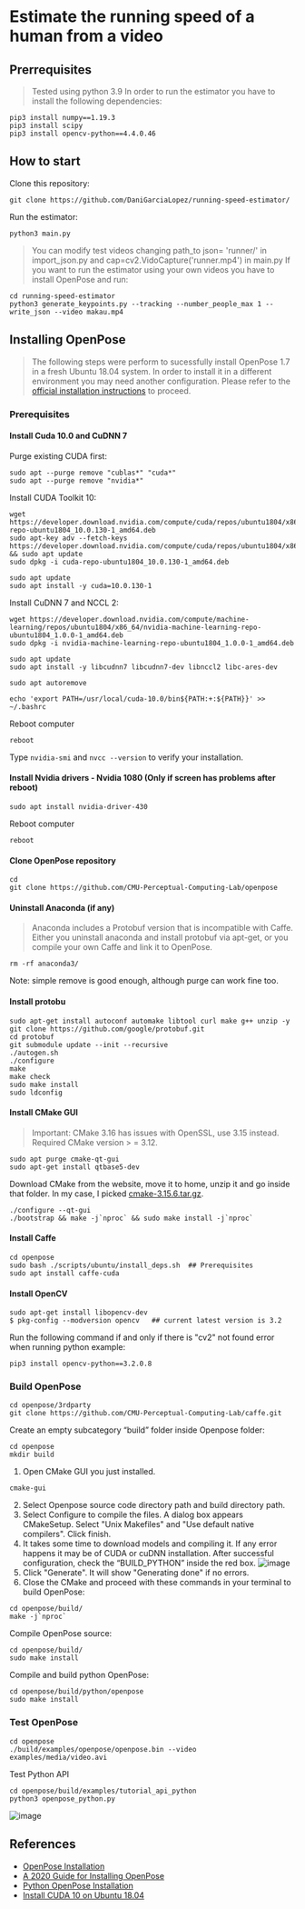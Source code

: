 # Estimate the running speed of a human from a video
## Prerrequisites
> Tested using python 3.9
In order to run the estimator you have to install the following dependencies:
```
pip3 install numpy==1.19.3
pip3 install scipy
pip3 install opencv-python==4.4.0.46
```
## How to start
Clone this repository:
```
git clone https://github.com/DaniGarciaLopez/running-speed-estimator/
```
Run the estimator:
```
python3 main.py
```
> You can modify test videos changing path_to json= 'runner/' in import_json.py and cap=cv2.VidoCapture('runner.mp4') in main.py
If you want to run the estimator using your own videos you have to install OpenPose and run:
```
cd running-speed-estimator
python3 generate_keypoints.py --tracking --number_people_max 1 --write_json --video makau.mp4
```
## Installing OpenPose
> The following steps were perform to sucessfully install OpenPose 1.7 in a fresh Ubuntu 18.04 system. In order to install it in a different environment you may need another configuration. Please refer to the [official installation instructions](https://github.com/CMU-Perceptual-Computing-Lab/openpose/blob/master/doc/installation/README.md) to proceed.
### Prerequisites
#### Install Cuda 10.0 and CuDNN 7
Purge existing CUDA first:
```
sudo apt --purge remove "cublas*" "cuda*"
sudo apt --purge remove "nvidia*"
```
Install CUDA Toolkit 10:
```
wget https://developer.download.nvidia.com/compute/cuda/repos/ubuntu1804/x86_64/cuda-repo-ubuntu1804_10.0.130-1_amd64.deb
sudo apt-key adv --fetch-keys https://developer.download.nvidia.com/compute/cuda/repos/ubuntu1804/x86_64/7fa2af80.pub && sudo apt update
sudo dpkg -i cuda-repo-ubuntu1804_10.0.130-1_amd64.deb

sudo apt update
sudo apt install -y cuda=10.0.130-1
```
Install CuDNN 7 and NCCL 2:
```
wget https://developer.download.nvidia.com/compute/machine-learning/repos/ubuntu1804/x86_64/nvidia-machine-learning-repo-ubuntu1804_1.0.0-1_amd64.deb
sudo dpkg -i nvidia-machine-learning-repo-ubuntu1804_1.0.0-1_amd64.deb

sudo apt update
sudo apt install -y libcudnn7 libcudnn7-dev libnccl2 libc-ares-dev

sudo apt autoremove
```
```
echo 'export PATH=/usr/local/cuda-10.0/bin${PATH:+:${PATH}}' >> ~/.bashrc
```
Reboot computer
```
reboot
```
Type `nvidia-smi` and `nvcc --version` to verify your installation.

#### Install Nvidia drivers - Nvidia 1080 (**Only if screen has problems after reboot**)
```
sudo apt install nvidia-driver-430
```
Reboot computer
```
reboot
```
#### Clone OpenPose repository
```
cd
git clone https://github.com/CMU-Perceptual-Computing-Lab/openpose
```
#### Uninstall Anaconda (if any)
> Anaconda includes a Protobuf version that is incompatible with Caffe. Either you uninstall anaconda and install protobuf via apt-get, or you compile your own Caffe and link it to OpenPose.
```
rm -rf anaconda3/
```
Note: simple remove is good enough, although purge can work fine too.
#### Install protobu
```
sudo apt-get install autoconf automake libtool curl make g++ unzip -y
git clone https://github.com/google/protobuf.git
cd protobuf
git submodule update --init --recursive
./autogen.sh
./configure
make
make check
sudo make install
sudo ldconfig
```
#### Install CMake GUI
> Important: CMake 3.16 has issues with OpenSSL, use 3.15 instead. Required CMake version > = 3.12.
```
sudo apt purge cmake-qt-gui
sudo apt-get install qtbase5-dev
```
Download CMake from the website, move it to home, unzip it and go inside that folder. In my case, I picked [cmake-3.15.6.tar.gz](https://github.com/Kitware/CMake/releases/download/v3.15.6/cmake-3.15.6.tar.gz).
```
./configure --qt-gui
./bootstrap && make -j`nproc` && sudo make install -j`nproc`
```
#### Install Caffe
```
cd openpose
sudo bash ./scripts/ubuntu/install_deps.sh  ## Prerequisites
sudo apt install caffe-cuda
```
#### Install OpenCV
```
sudo apt-get install libopencv-dev
$ pkg-config --modversion opencv   ## current latest version is 3.2
```
Run the following command if and only if there is "cv2" not found error when running python example:
```
pip3 install opencv-python==3.2.0.8

```
### Build OpenPose
```
cd openpose/3rdparty
git clone https://github.com/CMU-Perceptual-Computing-Lab/caffe.git
```
Create an empty subcategory “build” folder inside Openpose folder:
```
cd openpose
mkdir build
```
1) Open CMake GUI you just installed.
```
cmake-gui
```
2) Select Openpose source code directory path and build directory path.
3) Select Configure to compile the files. A dialog box appears CMakeSetup. Select "Unix Makefiles" and "Use default native compilers". Click finish.
4) It takes some time to download models and compiling it. If any error happens it may be of CUDA or cuDNN installation. After successful configuration, check the “BUILD_PYTHON” inside the red box.
![image](https://github.com/DaniGarciaLopez/running-speed-estimator/blob/main/cmake.png?raw=true)
5) Click "Generate". It will show "Generating done" if no errors.
6) Close the CMake and proceed with these commands in your terminal to build OpenPose:
```
cd openpose/build/
make -j`nproc`
```
Compile OpenPose source:
```
cd openpose/build/
sudo make install
```
Compile and build python OpenPose:
```
cd openpose/build/python/openpose
sudo make install
```
### Test OpenPose
```
cd openpose
./build/examples/openpose/openpose.bin --video examples/media/video.avi
```
Test Python API
```
cd openpose/build/examples/tutorial_api_python
python3 openpose_python.py
```
![image](https://github.com/tramper2/openpose/blob/master/doc/media/shake.gif)
## References
- [OpenPose Installation](https://github.com/CMU-Perceptual-Computing-Lab/openpose/blob/master/doc/installation/README.md)
- [A 2020 Guide for Installing OpenPose](https://medium.com/@erica.z.zheng/installing-openpose-on-ubuntu-18-04-cuda-10-ebb371cf3442)
- [Python OpenPose Installation](https://robinreni96.github.io/computervision/Python-Openpose-Installation/)
- [Install CUDA 10 on Ubuntu 18.04](https://gist.github.com/bogdan-kulynych/f64eb148eeef9696c70d485a76e42c3a)

